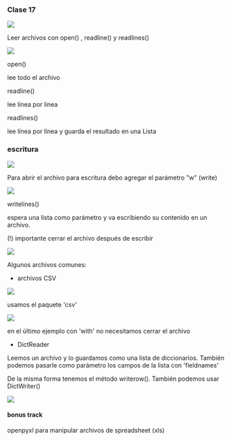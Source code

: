 ### Clase 17

![](Pasted%20image%2020220530190534.png)

Leer archivos con open() , readline() y readlines()

![](Pasted%20image%2020220530185526.png)

open()

lee todo el archivo

readline()

lee línea por línea

readlines()

lee línea por línea y guarda el resultado en una Lista

### escritura

![](Pasted%20image%2020220530190558.png)

Para abrir el archivo para escritura debo agregar el parámetro "w" (write)

![](Pasted%20image%2020220530191128.png)

writelines()

espera una lista como parámetro y va escribiendo su contenido en un archivo.

(!) importante cerrar el archivo después de escribir

![](Pasted%20image%2020220530191457.png)

Algunos archivos comunes:

- archivos CSV

![](Pasted%20image%2020220530191813.png)

usamos el paquete 'csv'

![](Pasted%20image%2020220530192939.png)

en el último ejemplo con 'with' no necesitamos cerrar el archivo

- DictReader

Leemos un archivo y lo guardamos como una lista de diccionarios. También podemos pasarle como parámetro los campos de la lista con 'fieldnames'

De la misma forma tenemos el método writerow(). También podemos usar DictWriter()

![](Pasted%20image%2020220530193859.png)

#### bonus track
openpyxl para manipular archivos de spreadsheet (xls)


